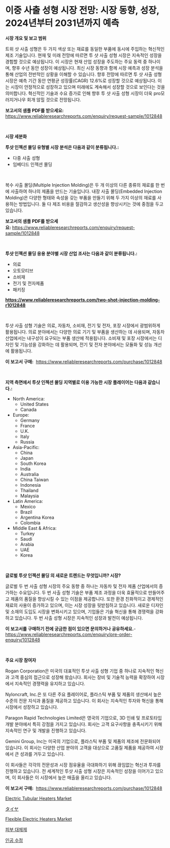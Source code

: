 <p><h1>이중 사출 성형 시장 전망: 시장 동향, 성장, 2024년부터 2031년까지 예측</h1></p><p><strong>시장 개요 및 보고 범위</strong></p>
<p><p>트위 샷 사출 성형은 두 가지 색상 또는 재료를 동일한 부품에 동시에 주입하는 혁신적인 제조 기술입니다. 현재 및 미래 전망에 따르면 투 샷 사출 성형 시장은 지속적인 성장을 경험할 것으로 예상됩니다. 이 시장은 현재 산업 성장을 주도하는 주요 동력 중 하나이며, 향후 수년 동안 성장이 예상됩니다. 최신 시장 동향과 함께 시장 예측과 성장 분석을 통해 산업의 전반적인 상황을 이해할 수 있습니다. 향후 전망에 따르면 투 샷 사출 성형 시장은 예측 기간 동안 연평균 성장률(CAGR) 12.6%로 성장할 것으로 예상됩니다. 이는 시장이 안정적으로 성장하고 있으며 미래에도 계속해서 성장할 것으로 보인다는 것을 의미합니다. 혁신적인 기술과 수요 증가로 인해 향후 투 샷 사출 성형 시장이 더욱 pro모러지거나우 회개 않힐 것으로 전망됩니다.</p></p>
<p><strong>보고서의 샘플 PDF를 받으세요:</strong> <a href="https://www.reliableresearchreports.com/enquiry/request-sample/1012848">https://www.reliableresearchreports.com/enquiry/request-sample/1012848</a></p>
<p>&nbsp;</p>
<p><strong>시장 세분화</strong></p>
<p><strong>투샷 인젝션 몰딩 유형별 시장 분석은 다음과 같이 분류됩니다.:</strong></p>
<p><ul><li>다중 사출 성형</li><li>임베디드 인젝션 몰딩</li></ul></p>
<p>&nbsp;</p>
<p><p>복수 사출 몰딩(Multiple Injection Molding)은 두 개 이상의 다른 종류의 재료를 한 번에 사출하여 하나의 제품을 만드는 기술입니다. 내장 사출 몰딩(Embedded Injection Molding)은 다양한 형태와 속성을 갖는 부품을 만들기 위해 두 가지 이상의 재료를 사용하는 방법입니다. 둘 다 제조 비용을 절감하고 생산성을 향상시키는 것에 중점을 두고 있습니다.</p></p>
<p><strong>보고서의 샘플 PDF를 받으세요:</strong>&nbsp;<a href="https://www.reliableresearchreports.com/enquiry/request-sample/1012848">https://www.reliableresearchreports.com/enquiry/request-sample/1012848</a></p>
<p>&nbsp;</p>
<p><strong> 투샷 인젝션 몰딩 응용 분야별 시장 산업 조사는 다음과 같이 분류됩니다.:</strong></p>
<p><ul><li>의료</li><li>오토모티브</li><li>소비재</li><li>전기 및 전자제품</li><li>패키징</li></ul></p>
<p><strong><a href="https://www.reliableresearchreports.com/two-shot-injection-molding-r1012848">https://www.reliableresearchreports.com/two-shot-injection-molding-r1012848</a></strong></p>
<p>&nbsp;</p>
<p><p>투샷 사출 성형 기술은 의료, 자동차, 소비재, 전기 및 전자, 포장 시장에서 광범위하게 활용됩니다. 의료 분야에서는 다양한 의료 기기 및 부품을 생산하는 데 사용되며, 자동차 산업에서는 내구성이 요구되는 부품 생산에 적용됩니다. 소비재 및 포장 시장에서는 디자인 및 기능성을 강화하는 데 활용되며, 전기 및 전자 분야에서는 모듈화 및 성능 개선에 활용됩니다.</p></p>
<p><strong>이 보고서 구매:</strong>&nbsp; <a href="https://www.reliableresearchreports.com/purchase/1012848">https://www.reliableresearchreports.com/purchase/1012848</a></p>
<p>&nbsp;</p>
<p><strong>지역 측면에서 투샷 인젝션 몰딩 지역별로 이용 가능한 시장 플레이어는 다음과 같습니다.:</strong></p>
<p><ul>
    <li>
        North America:
        <ul>
            <li>United States</li>
            <li>Canada</li>
        </ul>
    </li>
    <li>
        Europe:
        <ul>
            <li>Germany</li>
            <li>France</li>
            <li>U.K.</li>
            <li>Italy</li>
            <li>Russia</li>
        </ul>
    </li>
    <li>
        Asia-Pacific:
        <ul>
            <li>China</li>
            <li>Japan</li>
            <li>South Korea</li>
            <li>India</li>
            <li>Australia</li>
            <li>China Taiwan</li>
            <li>Indonesia</li>
            <li>Thailand</li>
            <li>Malaysia</li>
        </ul>
    </li>
    <li>
        Latin America:
        <ul>
            <li>Mexico</li>
            <li>Brazil</li>
            <li>Argentina Korea</li>
            <li>Colombia</li>
        </ul>
    </li>
    <li>
        Middle East & Africa:
        <ul>
            <li>Turkey</li>
            <li>Saudi</li>
            <li>Arabia</li>
            <li>UAE</li>
            <li>Korea</li>
        </ul>
    </li>
    </ul></p>
<p>&nbsp;</p>
<p><strong>글로벌 투샷 인젝션 몰딩 의 새로운 트렌드는 무엇입니까? 시장?</strong></p>
<p><p>글로벌 두 번 사출 성형 시장의 주요 동향 중 하나는 자동차 및 전자 제품 산업에서의 증가하는 수요입니다. 두 번 사출 성형 기술은 부품 제조 과정을 더욱 효율적으로 만들어주고 제품의 품질을 향상시킬 수 있는 이점을 제공합니다. 또한 환경 친화적이고 경제적인 재료의 사용이 증가하고 있으며, 이는 시장 성장을 뒷받침하고 있습니다. 새로운 디자인 및 소재의 도입도 시장을 변화시키고 있으며, 기업들은 기술 혁신을 통해 경쟁력을 강화하고 있습니다. 두 번 사출 성형 시장은 지속적인 성장과 발전이 예상됩니다.</p></p>
<p><strong>이 보고서를 구매하기 전에 궁금한 점이 있으면 문의하거나 공유하세요.</strong>- <a href="https://www.reliableresearchreports.com/enquiry/pre-order-enquiry/1012848">https://www.reliableresearchreports.com/enquiry/pre-order-enquiry/1012848</a></p>
<p>&nbsp;</p>
<p><strong>주요 시장 참여자</strong></p>
<p><p>Rogan Corporation은 미국의 대표적인 투샷 사출 성형 기업 중 하나로 지속적인 혁신과 고객 중심의 접근으로 성장해 왔습니다. 회사는 장비 및 기술적 능력을 확장하여 시장에서 지속적인 경쟁력을 유지하고 있습니다. </p><p>Nyloncraft, Inc.은 또 다른 주요 플레이어로, 플라스틱 부품 및 제품의 생산에서 높은 수준의 전문 지식과 품질을 제공하고 있습니다. 이 회사는 지속적인 투자와 혁신을 통해 시장에서 성장하고 있습니다.</p><p>Paragon Rapid Technologies Limited은 영국의 기업으로, 3D 인쇄 및 프로토타입 개발 분야에서 특히 강점을 가지고 있습니다. 회사는 고객 요구사항을 충족시키기 위해 지속적인 연구 및 개발을 진행하고 있습니다.</p><p>Gemini Group, Inc는 미국의 기업으로, 플라스틱 부품 및 제품의 제조에 전문화되어 있습니다. 이 회사는 다양한 산업 분야의 고객을 대상으로 고품질 제품을 제공하여 시장에서 큰 성과를 거두고 있습니다.</p><p>이 회사들은 각각의 전문성과 시장 점유율을 극대화하기 위해 끊임없는 혁신과 투자를 진행하고 있습니다. 전 세계적인 투샷 사출 성형 시장은 지속적인 성장을 이어가고 있으며, 이 회사들은 이 시장에서 높은 매출을 올리고 있습니다.</p></p>
<p><strong>이 보고서 구매:</strong>&nbsp;&nbsp;<a href="https://www.reliableresearchreports.com/purchase/1012848">https://www.reliableresearchreports.com/purchase/1012848</a></p>
<p><p><a href="https://github.com/Chiragrp22/Market-Research-Report-List-4/blob/main/electric-tubular-heaters-market.md">Electric Tubular Heaters Market</a></p><p><a href="https://medium.com/@ronaldowens626/%E3%82%BF%E3%82%A4%E3%83%A4%E5%B8%82%E5%A0%B4%E3%81%AF-%E5%B8%82%E5%A0%B4%E3%82%B7%E3%82%A7%E3%82%A2-%E3%82%B5%E3%82%A4%E3%82%BA-%E3%81%8A%E3%82%88%E3%81%B32031%E5%B9%B4%E3%81%BE%E3%81%A7%E3%81%AE%E4%BA%88%E6%B8%AC%E3%81%AB%E7%84%A6%E7%82%B9%E3%82%92%E5%BD%93%E3%81%A6%E3%81%A6%E3%81%84%E3%81%BE%E3%81%99-c2c830b3d92e">タイヤ</a></p><p><a href="https://github.com/derrinmiltonellis35gcl/Market-Research-Report-List-2/blob/main/flexible-electric-heaters-market.md">Flexible Electric Heaters Market</a></p><p><a href="https://github.com/bunxhcci35271755/Market-Research-Report-List-1/blob/main/817110026961.md">피부 대체제</a></p><p><a href="https://medium.com/@bettietromp2023/%EC%9D%B8%EA%B3%B5%EC%88%98%EC%A0%95-%EC%8B%9C%EC%9E%A5-%EA%B7%9C%EB%AA%A8-%EC%97%B0%ED%8F%89%EA%B7%A0-%EC%84%B1%EC%9E%A5%EC%9C%A8-%ED%8A%B8%EB%A0%8C%EB%93%9C-2024-2030-24bac2ae94ba">인공 수정</a></p></p>